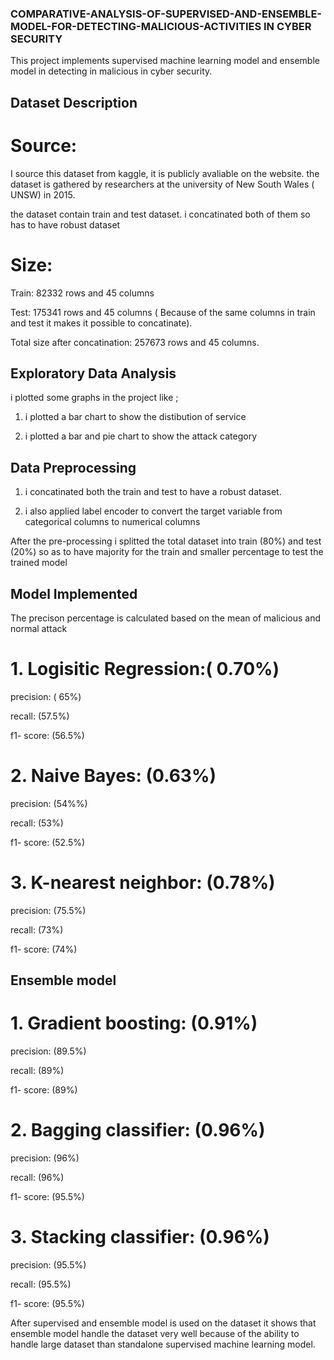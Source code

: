 ### COMPARATIVE-ANALYSIS-OF-SUPERVISED-AND-ENSEMBLE-MODEL-FOR-DETECTING-MALICIOUS-ACTIVITIES IN CYBER SECURITY 

This project implements supervised machine learning model and ensemble model in detecting in malicious in cyber security. 

## Dataset Description 

# Source: 

I source this dataset from kaggle, it is publicly avaliable on the website. the dataset is gathered by researchers at the university of New South Wales ( UNSW) in 2015. 

the dataset contain train and test dataset. i concatinated both of them so has to have robust dataset 

# Size: 

Train: 82332 rows and 45 columns 

Test: 175341 rows and 45 columns ( Because of the same columns in train and test it makes it possible to concatinate). 

Total size after concatination: 257673 rows and 45 columns. 

## Exploratory Data Analysis 

i plotted some graphs in the project like ; 

1. i plotted a bar chart to show the distibution of service

2. i plotted a bar and pie chart to show the attack category

## Data Preprocessing 

1. i concatinated both the train and test to have a robust dataset.

2. i also applied label encoder to convert the target variable from categorical columns to numerical columns

After the pre-processing i splitted the total dataset into train (80%) and test (20%) so as to have majority for the train and smaller percentage to test the trained model

## Model Implemented 

The precison percentage is calculated based on the mean of malicious and normal attack

# 1. Logisitic Regression:( 0.70%)

precision: ( 65%)

recall: (57.5%)

f1- score: (56.5%)

# 2. Naive Bayes: (0.63%)

precision: (54%%)

recall: (53%)

f1- score: (52.5%)

# 3. K-nearest neighbor: (0.78%)

precision: (75.5%)

recall: (73%)

f1- score: (74%)

## Ensemble model 

# 1. Gradient boosting: (0.91%)

precision: (89.5%)

recall: (89%)

f1- score: (89%)

# 2. Bagging classifier: (0.96%)

precision: (96%)

recall: (96%)

f1- score: (95.5%)

# 3. Stacking classifier: (0.96%)

precision: (95.5%)

recall: (95.5%)

f1- score: (95.5%)

After supervised and ensemble model is used on the dataset it shows that ensemble model handle the dataset very well because of the ability to handle large dataset 
 than standalone supervised machine learning model.  

